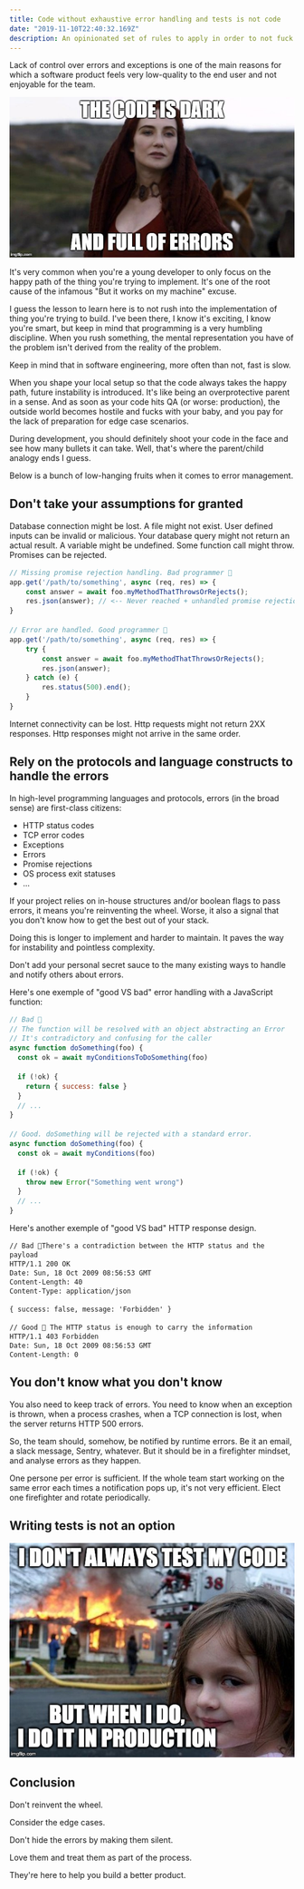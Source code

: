 ```yaml
---
title: Code without exhaustive error handling and tests is not code
date: "2019-11-10T22:40:32.169Z"
description: An opinionated set of rules to apply in order to not fuck up your codebase.
---
```


Lack of control over errors and exceptions is one of the main reasons for which a software product feels very low-quality to the end user and not enjoyable for the team.

![](./error-handling.jpg)

It's very common when you're a young developer to only focus on the happy path of the thing you're trying to implement. It's one of the root cause of the infamous "But it works on my machine" excuse.

I guess the lesson to learn here is to not rush into the implementation of thing you're trying to build. I've been there, I know it's exciting, I know you're smart, but keep in mind that programming is a very humbling discipline. When you rush something, the mental representation you have of the problem isn't derived from the reality of the problem.

Keep in mind that in software engineering, more often than not, fast is slow.

When you shape your local setup so that the code always takes the happy path, future instability is introduced. It's like being an overprotective parent in a sense. And as soon as your code hits QA (or worse: production), the outside world becomes hostile and fucks with your baby, and you pay for the lack of preparation for edge case scenarios.

During development, you should definitely shoot your code in the face and see how many bullets it can take. Well, that's where the parent/child analogy ends I guess.

Below is a bunch of low-hanging fruits when it comes to error management.

## Don't take your assumptions for granted

Database connection might be lost. A file might not exist. User defined inputs can be invalid or malicious. Your database query might not return an actual result. A variable might be undefined. Some function call might throw. Promises can be rejected.

```js
// Missing promise rejection handling. Bad programmer 💩
app.get('/path/to/something', async (req, res) => {
	const answer = await foo.myMethodThatThrowsOrRejects();
	res.json(answer); // <-- Never reached + unhandled promise rejection.
}

// Error are handled. Good programmer 🦄
app.get('/path/to/something', async (req, res) => {
	try {
		const answer = await foo.myMethodThatThrowsOrRejects();
		res.json(answer);
	} catch (e) {
		res.status(500).end();
	}
}
```

Internet connectivity can be lost. Http requests might not return 2XX responses. Http responses might not arrive in the same order.

## Rely on the protocols and language constructs to handle the errors

In high-level programming languages and protocols, errors (in the broad sense) are first-class citizens:

- HTTP status codes
- TCP error codes
- Exceptions
- Errors
- Promise rejections
- OS process exit statuses
- ...

If your project relies on in-house structures and/or boolean flags to pass errors, it means you're reinventing the wheel. Worse, it also a signal that you don't know how to get the best out of your stack.

Doing this is longer to implement and harder to maintain. It paves the way for instability and pointless complexity.

Don't add your personal secret sauce to the many existing ways to handle and notify others about errors.

Here's one exemple of "good VS bad" error handling with a JavaScript function:

```js
// Bad 💩
// The function will be resolved with an object abstracting an Error
// It's contradictory and confusing for the caller
async function doSomething(foo) {
  const ok = await myConditionsToDoSomething(foo)

  if (!ok) {
    return { success: false }
  }
  // ...
}

// Good. doSomething will be rejected with a standard error.
async function doSomething(foo) {
  const ok = await myConditions(foo)

  if (!ok) {
    throw new Error("Something went wrong")
  }
  // ...
}
```

Here's another exemple of "good VS bad" HTTP response design.

```http
// Bad 💩There's a contradiction between the HTTP status and the payload
HTTP/1.1 200 OK
Date: Sun, 18 Oct 2009 08:56:53 GMT
Content-Length: 40
Content-Type: application/json

{ success: false, message: 'Forbidden' }

// Good 🦄 The HTTP status is enough to carry the information
HTTP/1.1 403 Forbidden
Date: Sun, 18 Oct 2009 08:56:53 GMT
Content-Length: 0
```

## You don't know what you don't know

You also need to keep track of errors. You need to know when an exception is thrown, when a process crashes, when a TCP connection is lost, when the server returns HTTP 500 errors.

So, the team should, somehow, be notified by runtime errors. Be it an email, a slack message, Sentry, whatever. But it should be in a firefighter mindset, and analyse errors as they happen.

One persone per error is sufficient. If the whole team start working on the same error each times a notification pops up, it's not very efficient. Elect one firefighter and rotate periodically.

## Writing tests is not an option

![](./test.jpeg)

## Conclusion

Don't reinvent the wheel.

Consider the edge cases.

Don't hide the errors by making them silent.

Love them and treat them as part of the process.

They're here to help you build a better product.
